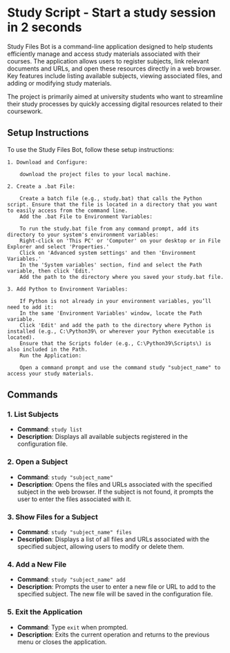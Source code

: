 
# Study Script - Start a study session in 2 seconds

Study Files Bot is a command-line application designed to help students efficiently manage and access study materials associated with their courses. The application allows users to register subjects, link relevant documents and URLs, and open these resources directly in a web browser. Key features include listing available subjects, viewing associated files, and adding or modifying study materials.

The project is primarily aimed at university students who want to streamline their study processes by quickly accessing digital resources related to their coursework.

## Setup Instructions
To use the Study Files Bot, follow these setup instructions:

    1. Download and Configure:

        download the project files to your local machine.
    
    2. Create a .bat File:

        Create a batch file (e.g., study.bat) that calls the Python script. Ensure that the file is located in a directory that you want to easily access from the command line.
        Add the .bat File to Environment Variables:

        To run the study.bat file from any command prompt, add its directory to your system's environment variables:
        Right-click on 'This PC' or 'Computer' on your desktop or in File Explorer and select 'Properties.'
        Click on 'Advanced system settings' and then 'Environment Variables.'
        In the 'System variables' section, find and select the Path variable, then click 'Edit.'
        Add the path to the directory where you saved your study.bat file.

    3. Add Python to Environment Variables:

        If Python is not already in your environment variables, you’ll need to add it:
        In the same 'Environment Variables' window, locate the Path variable.
        Click 'Edit' and add the path to the directory where Python is installed (e.g., C:\Python39\ or wherever your Python executable is located).
        Ensure that the Scripts folder (e.g., C:\Python39\Scripts\) is also included in the Path.
        Run the Application:

        Open a command prompt and use the command study "subject_name" to access your study materials.


## Commands

### 1. List Subjects
- **Command**: `study list`
- **Description**: Displays all available subjects registered in the configuration file.

### 2. Open a Subject
- **Command**: `study "subject_name"`
- **Description**: Opens the files and URLs associated with the specified subject in the web browser. If the subject is not found, it prompts the user to enter the files associated with it.

### 3. Show Files for a Subject
- **Command**: `study "subject_name" files`
- **Description**: Displays a list of all files and URLs associated with the specified subject, allowing users to modify or delete them.

### 4. Add a New File
- **Command**: `study "subject_name" add`
- **Description**: Prompts the user to enter a new file or URL to add to the specified subject. The new file will be saved in the configuration file.

### 5. Exit the Application
- **Command**: Type `exit` when prompted.
- **Description**: Exits the current operation and returns to the previous menu or closes the application.


